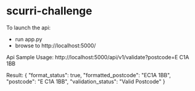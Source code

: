 # scurri-challenge
To launch the api: 
- run app.py
- browse to http://localhost:5000/

Api Sample Usage:
http://localhost:5000/api/v1/validate?postcode=E C1A 1BB

Result:
{
  "format_status": true, 
  "formatted_postcode": "EC1A 1BB", 
  "postcode": "E C1A 1BB", 
  "validation_status": "Valid Postcode"
}
